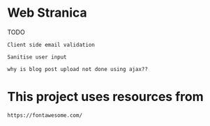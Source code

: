# Web Stranica

TODO

    Client side email validation

    Sanitise user input

    why is blog post upload not done using ajax??


# This project uses resources from
    https://fontawesome.com/